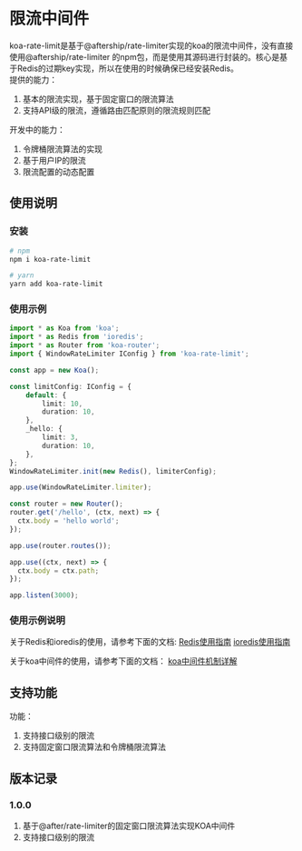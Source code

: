 # 限流中间件
koa-rate-limit是基于@aftership/rate-limiter实现的koa的限流中间件，没有直接使用@aftership/rate-limiter 的npm包，而是使用其源码进行封装的。核心是基于Redis的过期key实现，所以在使用的时候确保已经安装Redis。  
提供的能力： 
1. 基本的限流实现，基于固定窗口的限流算法
2. 支持API级的限流，遵循路由匹配原则的限流规则匹配

开发中的能力：
1. 令牌桶限流算法的实现
2. 基于用户IP的限流
3. 限流配置的动态配置

## 使用说明
### 安装
```sh
# npm
npm i koa-rate-limit

# yarn 
yarn add koa-rate-limit
```
### 使用示例
```ts
import * as Koa from 'koa';
import * as Redis from 'ioredis';
import * as Router from 'koa-router';
import { WindowRateLimiter IConfig } from 'koa-rate-limit';

const app = new Koa();

const limitConfig: IConfig = {
    default: {
        limit: 10,
        duration: 10,
    },
    _hello: {
        limit: 3,
        duration: 10,
    },
};
WindowRateLimiter.init(new Redis(), limiterConfig);

app.use(WindowRateLimiter.limiter);

const router = new Router();
router.get('/hello', (ctx, next) => {
  ctx.body = 'hello world';
});

app.use(router.routes());

app.use((ctx, next) => {
  ctx.body = ctx.path;
});

app.listen(3000);
```

### 使用示例说明
关于Redis和ioredis的使用，请参考下面的文档:
[Redis使用指南](http://www.redis.cn/)
[ioredis使用指南](https://github.com/luin/ioredis#readme)

关于koa中间件的使用，请参考下面的文档：
[koa中间件机制详解](https://cnodejs.org/topic/58fd8ec7523b9d0956dad945)


## 支持功能
功能：
1. 支持接口级别的限流
2. 支持固定窗口限流算法和令牌桶限流算法

## 版本记录
### 1.0.0  
1. 基于@after/rate-limiter的固定窗口限流算法实现KOA中间件  
2. 支持接口级别的限流